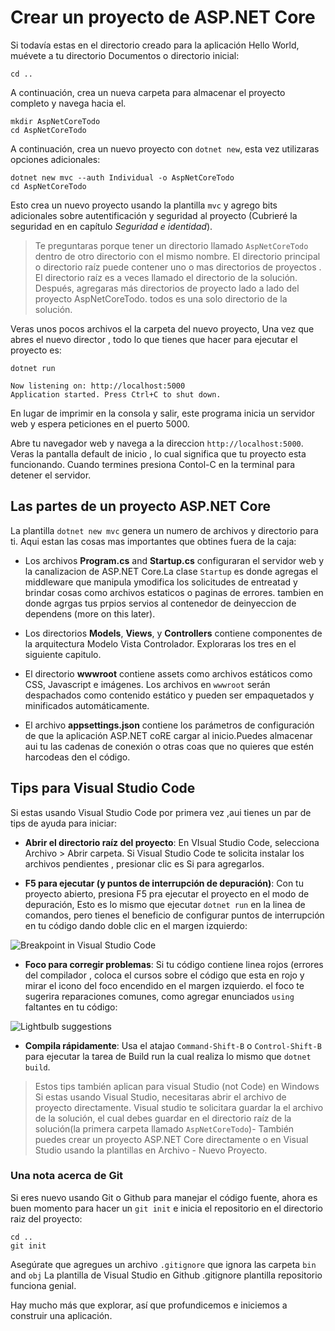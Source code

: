 # Crear un proyecto de ASP.NET Core
Si todavía estas en el directorio creado para la aplicación Hello World, muévete a tu directorio Documentos o directorio inicial:

```text
cd ..
```

A continuación, crea un nueva carpeta para almacenar el proyecto completo y navega hacia el.

```text
mkdir AspNetCoreTodo
cd AspNetCoreTodo
```

A continuación, crea un nuevo proyecto con `dotnet new`, esta vez utilizaras opciones adicionales:

```text
dotnet new mvc --auth Individual -o AspNetCoreTodo
cd AspNetCoreTodo
```

Esto crea un nuevo proyecto usando la plantilla `mvc`  y agrego bits adicionales sobre autentificación y seguridad al proyecto (Cubrieré la seguridad en en capítulo _Seguridad e identidad_).

> Te preguntaras porque tener un directorio llamado `AspNetCoreTodo` dentro de otro directorio con el mismo nombre. El directorio principal o directorio raíz puede contener uno o mas directorios de proyectos . El directorio raíz es a veces llamado el directorio de la solución. Después, agregaras más directorios de proyecto lado a lado del proyecto AspNetCoreTodo. todos es una solo directorio de la solución.

Veras unos pocos archivos el la carpeta del nuevo proyecto, Una vez que abres el nuevo director , todo lo que tienes que hacer para ejecutar el proyecto es:

```text
dotnet run

Now listening on: http://localhost:5000
Application started. Press Ctrl+C to shut down.
```

En lugar de imprimir en la consola y salir, este programa inicia un servidor web  y espera peticiones en el puerto 5000.

Abre tu navegador web y navega a la direccion `http://localhost:5000`. Veras la pantalla default de inicio , lo cual significa que tu proyecto esta funcionando. Cuando termines presiona Contol-C en la terminal para detener el servidor.

## Las partes de un proyecto ASP.NET Core
La plantilla `dotnet new mvc` genera un numero de archivos  y directorio para ti. Aqui estan las cosas mas importantes  que obtines fuera de la caja:

* Los archivos **Program.cs** and **Startup.cs** configuraran el servidor web  y la canalizacion de ASP.NET Core.La clase `Startup` es donde agregas el middleware que manipula ymodifica los solicitudes de entreatad y brindar cosas como archivos estaticos o paginas de errores. tambien en donde agrgas tus prpios servios al contenedor de deinyeccion de dependens \(more on this later\). 

* Los directorios **Models**, **Views**, y **Controllers** contiene componentes de la arquitectura Modelo Vista Controlador. Exploraras  los tres en el siguiente capitulo.

* El directorio **wwwroot** contiene assets como archivos estáticos como CSS, Javascript e imágenes. Los archivos en `wwwroot` serán despachados como contenido estático y pueden ser empaquetados y minificados  automáticamente.

* El archivo **appsettings.json** contiene los parámetros de configuración de que la aplicación ASP.NET coRE cargar al inicio.Puedes almacenar aui tu las cadenas de conexión o otras coas que no quieres que estén harcodeas den el código.

## Tips para Visual Studio Code

Si estas usando Visual Studio Code por primera vez ,aui tienes un par de tips de ayuda para iniciar:

* **Abrir el directorio raíz del proyecto**: En VIsual Studio Code, selecciona Archivo > Abrir carpeta. Si Visual Studio Code te solicita instalar los archivos pendientes , presionar clic es Si para agregarlos.

* **F5 para ejecutar \(y puntos de interrupción de depuración\)**: Con tu proyecto abierto, presiona F5 pra ejecutar el proyecto en el modo de depuración, Esto es lo mismo que ejecutar `dotnet run` en la linea de comandos, pero tienes el beneficio de configurar puntos de interrupción en tu código dando doble clic en el margen izquierdo:

![Breakpoint in Visual Studio Code](breakpoint.png)

* **Foco para corregir problemas**: Si tu código contiene linea rojos \(errores del compilador , coloca el cursos sobre el código que esta en rojo y mirar el icono del foco encendido en el margen izquierdo. el foco te sugerira reparaciones comunes, como agregar enunciados `using` faltantes en tu código:

![Lightbulb suggestions](lightbulb.png)

* **Compila rápidamente**: Usa el atajao `Command-Shift-B` o `Control-Shift-B` para ejecutar  la tarea de Build run la cual realiza lo mismo que `dotnet build`.

> Estos tips también aplican para visual Studio \(not Code\) en Windows Si estas usando Visual Studio, necesitaras abrir el archivo de proyecto directamente. Visual studio te solicitara guardar la el archivo de la solución, el cual debes guardar en el directorio raíz de la solución\(la primera carpeta llamado `AspNetCoreTodo`)- También puedes crear un proyecto ASP.NET Core directamente o en  Visual Studio usando la plantillas en Archivo - Nuevo Proyecto.

### Una nota acerca de Git

Si eres nuevo usando Git o Github para manejar el código fuente, ahora es buen momento para hacer un `git init` e inicia el repositorio en el directorio raiz del proyecto:

```text
cd ..
git init
```

Asegúrate que agregues un archivo  `.gitignore` que ignora las carpeta `bin` and `obj` La plantilla de Visual Studio en Github .gitignore plantilla repositorio funciona genial.

Hay mucho más que explorar, así que profundicemos e iniciemos a construir una aplicación.
